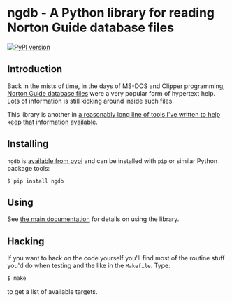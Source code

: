 # ngdb - A Python library for reading Norton Guide database files

[![PyPI version](https://badge.fury.io/py/ngdb.svg)](https://badge.fury.io/py/ngdb)

## Introduction

Back in the mists of time, in the days of MS-DOS and Clipper programming,
[Norton Guide database files](https://en.wikipedia.org/wiki/Norton_Guides)
were a very popular form of hypertext help. Lots of information is still
kicking around inside such files.

This library is another in [a reasonably long line of tools I've written to
help keep that information available](http://www.davep.org/norton-guides/).

## Installing

`ngdb` is [available from pypi](https://pypi.org/project/ngdb/) and can be
installed with `pip` or similar Python package tools:

```shell
$ pip install ngdb
```

## Using

See [the main documentation](https://blog.davep.org/ngdb.py/) for details on
using the library.

## Hacking

If you want to hack on the code yourself you'll find most of the routine
stuff you'd do when testing and the like in the `Makefile`. Type:

```sh
$ make
```

to get a list of available targets.

[//]: # (README.md ends here)

